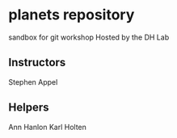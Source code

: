 # planets repository
sandbox for git workshop
Hosted by the DH Lab

## Instructors
Stephen Appel

## Helpers
Ann Hanlon
Karl Holten

